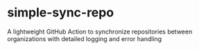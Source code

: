 # simple-sync-repo
A lightweight GitHub Action to synchronize repositories between organizations with detailed logging and error handling
